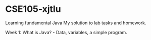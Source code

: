 # CSE105-xjtlu
Learning fundamental Java 
My solution to lab tasks and homework.

Week 1: What is Java? - Data, variables, a simple program.
